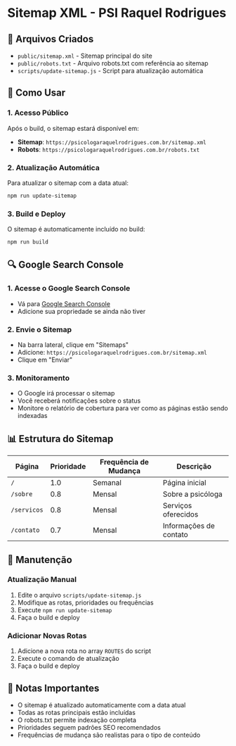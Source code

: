 # Sitemap XML - PSI Raquel Rodrigues

## 📍 Arquivos Criados

- `public/sitemap.xml` - Sitemap principal do site
- `public/robots.txt` - Arquivo robots.txt com referência ao sitemap
- `scripts/update-sitemap.js` - Script para atualização automática

## 🚀 Como Usar

### 1. Acesso Público
Após o build, o sitemap estará disponível em:
- **Sitemap**: `https://psicologaraquelrodrigues.com.br/sitemap.xml`
- **Robots**: `https://psicologaraquelrodrigues.com.br/robots.txt`

### 2. Atualização Automática
Para atualizar o sitemap com a data atual:
```bash
npm run update-sitemap
```

### 3. Build e Deploy
O sitemap é automaticamente incluído no build:
```bash
npm run build
```

## 🔍 Google Search Console

### 1. Acesse o Google Search Console
- Vá para [Google Search Console](https://search.google.com/search-console)
- Adicione sua propriedade se ainda não tiver

### 2. Envie o Sitemap
- Na barra lateral, clique em "Sitemaps"
- Adicione: `https://psicologaraquelrodrigues.com.br/sitemap.xml`
- Clique em "Enviar"

### 3. Monitoramento
- O Google irá processar o sitemap
- Você receberá notificações sobre o status
- Monitore o relatório de cobertura para ver como as páginas estão sendo indexadas

## 📊 Estrutura do Sitemap

| Página | Prioridade | Frequência de Mudança | Descrição |
|--------|------------|----------------------|-----------|
| `/` | 1.0 | Semanal | Página inicial |
| `/sobre` | 0.8 | Mensal | Sobre a psicóloga |
| `/servicos` | 0.8 | Mensal | Serviços oferecidos |
| `/contato` | 0.7 | Mensal | Informações de contato |

## 🔄 Manutenção

### Atualização Manual
1. Edite o arquivo `scripts/update-sitemap.js`
2. Modifique as rotas, prioridades ou frequências
3. Execute `npm run update-sitemap`
4. Faça o build e deploy

### Adicionar Novas Rotas
1. Adicione a nova rota no array `ROUTES` do script
2. Execute o comando de atualização
3. Faça o build e deploy

## 📝 Notas Importantes

- O sitemap é atualizado automaticamente com a data atual
- Todas as rotas principais estão incluídas
- O robots.txt permite indexação completa
- Prioridades seguem padrões SEO recomendados
- Frequências de mudança são realistas para o tipo de conteúdo
